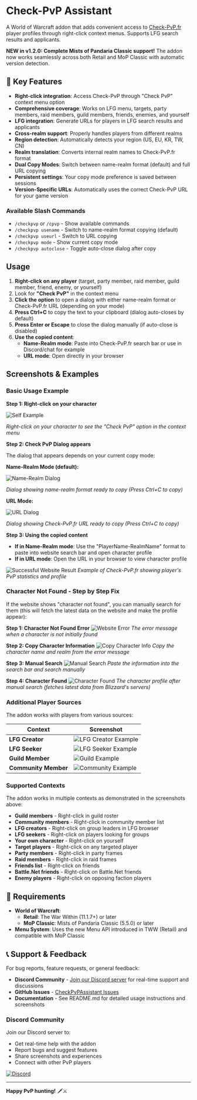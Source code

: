 # Check-PvP Assistant

A World of Warcraft addon that adds convenient access to [Check-PvP.fr](https://check-pvp.fr/) player profiles through right-click context menus. Supports LFG search results and applicants.

**NEW in v1.2.0: Complete Mists of Pandaria Classic support!** The addon now works seamlessly across both Retail and MoP Classic with automatic version detection.


## 🎯 Key Features

*   **Right-click integration**: Access Check-PvP through "Check PvP" context menu option
*   **Comprehensive coverage**: Works on LFG menu, targets, party members, raid members, guild members, friends, enemies, and yourself
*   **LFG integration**: Generate URLs for players in LFG search results and applicants
*   **Cross-realm support**: Properly handles players from different realms
*   **Region detection**: Automatically detects your region (US, EU, KR, TW, CN)
*   **Realm translation**: Converts internal realm names to Check-PvP.fr format
*   **Dual Copy Modes**: Switch between name-realm format (default) and full URL copying
*   **Persistent settings**: Your copy mode preference is saved between sessions
*   **Version-Specific URLs**: Automatically uses the correct Check-PvP URL for your game version

### **Available Slash Commands**

*   `/checkpvp` or `/cpvp` - Show available commands
*   `/checkpvp usename` - Switch to name-realm format copying (default)
*   `/checkpvp useurl` - Switch to URL copying
*   `/checkpvp mode` - Show current copy mode
*   `/checkpvp autoclose` - Toggle auto-close dialog after copy

## Usage

1.  **Right-click on any player** (target, party member, raid member, guild member, friend, enemy, or yourself)
2.  Look for **"Check PvP"** in the context menu
3.  **Click the option** to open a dialog with either name-realm format or Check-PvP.fr URL (depending on your mode)
4.  **Press Ctrl+C** to copy the text to your clipboard (dialog auto-closes by default)
5.  **Press Enter or Escape** to close the dialog manually (if auto-close is disabled)
6.  **Use the copied content**:
    *   **Name-Realm mode**: Paste into Check-PvP.fr search bar or use in Discord/chat for example
    *   **URL mode**: Open directly in your browser

## Screenshots & Examples

### Basic Usage Example

**Step 1: Right-click on your character**

![Self Example](https://raw.githubusercontent.com/Kirom/CheckPvPAssistant/refs/heads/master/assets/images/self-example.png)

_Right-click on your character to see the "Check PvP" option in the context menu_

**Step 2: Check PvP Dialog appears**

The dialog that appears depends on your current copy mode:

**Name-Realm Mode (default):**

![Name-Realm Dialog](https://raw.githubusercontent.com/Kirom/CheckPvPAssistant/refs/heads/master/assets/images/copy-name-realm-dialog.png)

_Dialog showing name-realm format ready to copy (Press Ctrl+C to copy)_

**URL Mode:**

![URL Dialog](https://raw.githubusercontent.com/Kirom/CheckPvPAssistant/refs/heads/master/assets/images/copy-url-dialog.png)

_Dialog showing Check-PvP.fr URL ready to copy (Press Ctrl+C to copy)_

**Step 3: Using the copied content**

*   **If in Name-Realm mode**: Use the "PlayerName-RealmName" format to paste into website search bar and open character profile
*   **If in URL mode**: Open the URL in your browser to view character profile

![Successful Website Result](https://raw.githubusercontent.com/Kirom/CheckPvPAssistant/refs/heads/master/assets/images/website-success-example.png) _Example of Check-PvP.fr showing player's PvP statistics and profile_

### Character Not Found - Step by Step Fix

If the website shows "character not found", you can manually search for them (this will fetch the latest data on the website and make the profile appear):

**Step 1: Character Not Found Error** ![Website Error](https://raw.githubusercontent.com/Kirom/CheckPvPAssistant/refs/heads/master/assets/images/website-fail-example.png) _The error message when a character is not initially found_

**Step 2: Copy Character Information** ![Copy Character Info](https://raw.githubusercontent.com/Kirom/CheckPvPAssistant/refs/heads/master/assets/images/website-fail-example-step-1.png) _Copy the character name and realm from the error message_

**Step 3: Manual Search** ![Manual Search](https://raw.githubusercontent.com/Kirom/CheckPvPAssistant/refs/heads/master/assets/images/website-fail-example-step-2.png) _Paste the information into the search bar and search manually_

**Step 4: Character Found** ![Character Found](https://raw.githubusercontent.com/Kirom/CheckPvPAssistant/refs/heads/master/assets/images/website-fail-example-step-3.png) _The character profile after manual search (fetches latest data from Blizzard's servers)_

### Additional Player Sources

The addon works with players from various sources:

| Context          |Screenshot |
| ---------------- |---------- |
| <strong>LFG Creator</strong> |<img src="https://raw.githubusercontent.com/Kirom/CheckPvPAssistant/refs/heads/master/assets/images/lfg-creator-example.png" alt="LFG Creator Example"> |
| <strong>LFG Seeker</strong> |<img src="https://raw.githubusercontent.com/Kirom/CheckPvPAssistant/refs/heads/master/assets/images/lfg-seeker-example.png" alt="LFG Seeker Example"> |
| <strong>Guild Member</strong> |<img src="https://raw.githubusercontent.com/Kirom/CheckPvPAssistant/refs/heads/master/assets/images/guild-example.png" alt="Guild Example"> |
| <strong>Community Member</strong> |<img src="https://raw.githubusercontent.com/Kirom/CheckPvPAssistant/refs/heads/master/assets/images/community-example.png" alt="Community Example"> |

### Supported Contexts

The addon works in multiple contexts as demonstrated in the screenshots above:

*   **Guild members** - Right-click in guild roster
*   **Community members** - Right-click in community member list
*   **LFG creators** - Right-click on group leaders in LFG browser
*   **LFG seekers** - Right-click on players looking for groups
*   **Your own character** - Right-click on yourself
*   **Target players** - Right-click on any targeted player
*   **Party members** - Right-click in party frames
*   **Raid members** - Right-click in raid frames
*   **Friends list** - Right-click on friends
*   **Battle.Net friends** - Right-click on Battle.Net friends
*   **Enemy players** - Right-click on opposing faction players

## 🔧 Requirements

*   **World of Warcraft**: 
    *   **Retail**: The War Within (11.1.7+) or later
    *   **MoP Classic**: Mists of Pandaria Classic (5.5.0) or later
*   **Menu System**: Uses the new Menu API introduced in TWW (Retail) and compatible with MoP Classic

## 📞 Support & Feedback

For bug reports, feature requests, or general feedback:

*   **Discord Community** - [Join our Discord server](http://discord.gg/8wWePHZYwT) for real-time support and discussions
*   **GitHub Issues** - [CheckPvPAssistant Issues](https://github.com/Kirom/CheckPvPAssistant/issues)
*   **Documentation** - See README.md for detailed usage instructions and screenshots

### Discord Community

Join our Discord server to:
* Get real-time help with the addon
* Report bugs and suggest features
* Share screenshots and experiences
* Connect with other PvP players

[![Discord](https://img.shields.io/badge/Discord-Join%20Community-7289DA?logo=discord)](http://discord.gg/8wWePHZYwT)

***

**Happy PvP hunting!** 🗡️⚔️